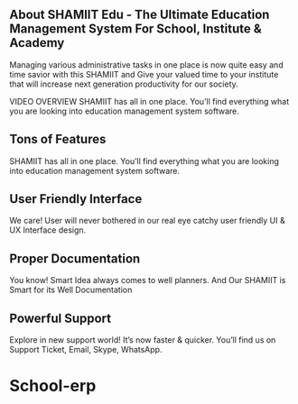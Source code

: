 ## About SHAMIIT Edu - The Ultimate Education Management System For School, Institute & Academy 

Managing various administrative tasks in one place is now quite easy and time savior with this SHAMIIT and Give your valued time to your institute that will increase next generation productivity for our society.

VIDEO OVERVIEW 
SHAMIIT has all in one place. You’ll find everything what you are looking into education management system software.


## Tons of Features
SHAMIIT has all in one place. You’ll find everything what you are looking into education management system software.

## User Friendly Interface
We care! User will never bothered in our real eye catchy user friendly UI & UX Interface design. 

## Proper Documentation
You know! Smart Idea always comes to well planners. And Our SHAMIIT is Smart for its Well Documentation


## Powerful Support
Explore in new support world! It’s now faster & quicker. You’ll find us on Support Ticket, Email, Skype, WhatsApp.


# School-erp

